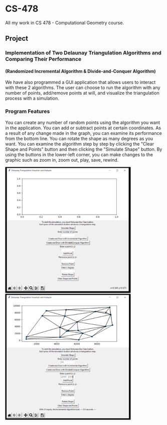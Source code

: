 # CS-478
All my work in CS 478 - Computational Geometry course. 

## Project
### Implementation of Two Delaunay Triangulation Algorithms and Comparing Their Performance
#### (Randomized Incremental Algorithm & Divide-and-Conquer Algorithm)
We have also programmed a GUI application that allows users to interact with these 2 algorithms. The user can choose to run the algorithm with any number of points, add/remove points at will, and visualize the triangulation process with a simulation.

### Program Features
You can create any number of random points using the algorithm you want in the application. You can add or subtract points at certain coordinates. As a result of any change made in the graph, you can examine its performance from the bottom line. You can rotate the shape as many degrees as you want. You can examine the algorithm step by step by clicking the "Clear Shape and Points" button and then clicking the "Simulate Shape" button. By using the buttons in the lower-left corner, you can make changes to the graphic such as zoom in, zoom out, play, save, rewind.

<p float="left">
<img src="https://github.com/farukulutas/CS-478/blob/main/img/init_gui.PNG" width="400" height="400" />
<img src="https://github.com/farukulutas/CS-478/blob/main/img/algo_gui.PNG" width="400" height="400" />
</p>
